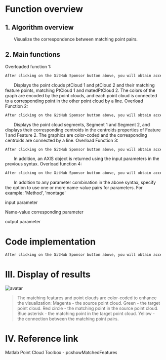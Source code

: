#  Function overview 

##  1. Algorithm overview 

   Visualize the correspondence between matching point pairs. 

##  2. Main functions 

 Overloaded function 1: 

  ```python  
After clicking on the GitHub Sponsor button above, you will obtain access permissions to my private code repository ( https://github.com/slowlon/my_code_bar ) to view this blog code. By searching the code number of this blog, you can find the code you need, code number is: 2024020309574538500
  ```  
   Displays the point clouds ptCloud 1 and ptCloud 2 and their matching feature points, matching PtCloud 1 and matedPtCloud 2. The colors of the graph are encoded by the point clouds, and each point cloud is connected to a corresponding point in the other point cloud by a line. Overload Function 2: 

  ```python  
After clicking on the GitHub Sponsor button above, you will obtain access permissions to my private code repository ( https://github.com/slowlon/my_code_bar ) to view this blog code. By searching the code number of this blog, you can find the code you need, code number is: 2024020309574538500
  ```  
   Displays the point cloud segments, Segment 1 and Segment 2, and displays their corresponding centroids in the centroids properties of Feature 1 and Feature 2. The graphics are color-coded and the corresponding centroids are connected by a line. Overload Function 3: 

  ```python  
After clicking on the GitHub Sponsor button above, you will obtain access permissions to my private code repository ( https://github.com/slowlon/my_code_bar ) to view this blog code. By searching the code number of this blog, you can find the code you need, code number is: 2024020309574538500
  ```  
   In addition, an AXIS object is returned using the input parameters in the previous syntax. Overload function 4: 

  ```python  
After clicking on the GitHub Sponsor button above, you will obtain access permissions to my private code repository ( https://github.com/slowlon/my_code_bar ) to view this blog code. By searching the code number of this blog, you can find the code you need, code number is: 2024020309574538500
  ```  
   In addition to any parameter combination in the above syntax, specify the option to use one or more name-value pairs for parameters. For example: 'Method', 'montage' 

 input parameter 

 Name-value corresponding parameter 

 output parameter 

#  Code implementation 

  ```python  
After clicking on the GitHub Sponsor button above, you will obtain access permissions to my private code repository ( https://github.com/slowlon/my_code_bar ) to view this blog code. By searching the code number of this blog, you can find the code you need, code number is: 2024020309574538500
  ```  
#  III. Display of results 

 ![avatar]( caac18182710412f8455fbdeab2ec8b9.png) 

>  The matching features and point clouds are color-coded to enhance the visualization: Magenta - the source point cloud. Green - the target point cloud. Red circle - the matching point in the source point cloud. Blue asterisk - the matching point in the target point cloud. Yellow - the connection between the matching point pairs. 

#  IV. Reference link 

 Matlab Point Cloud Toolbox - pcshowMatchedFeatures 

